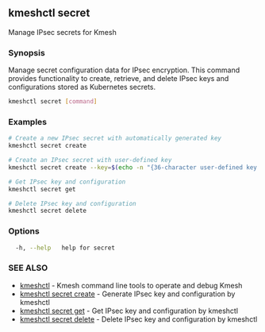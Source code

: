 ## kmeshctl secret

Manage IPsec secrets for Kmesh

### Synopsis

Manage secret configuration data for IPsec encryption.
This command provides functionality to create, retrieve, and delete
IPsec keys and configurations stored as Kubernetes secrets.

```bash
kmeshctl secret [command]
```

### Examples

```bash
# Create a new IPsec secret with automatically generated key
kmeshctl secret create

# Create an IPsec secret with user-defined key
kmeshctl secret create --key=$(echo -n "{36-character user-defined key here}" | xxd -p -c 64)

# Get IPsec key and configuration
kmeshctl secret get

# Delete IPsec key and configuration
kmeshctl secret delete
```

### Options

```bash
  -h, --help   help for secret
```

### SEE ALSO

* [kmeshctl](kmeshctl.md) - Kmesh command line tools to operate and debug Kmesh
* [kmeshctl secret create](kmeshctl_secret_create.md) - Generate IPsec key and configuration by kmeshctl
* [kmeshctl secret get](kmeshctl_secret_get.md) - Get IPsec key and configuration by kmeshctl
* [kmeshctl secret delete](kmeshctl_secret_delete.md) - Delete IPsec key and configuration by kmeshctl
